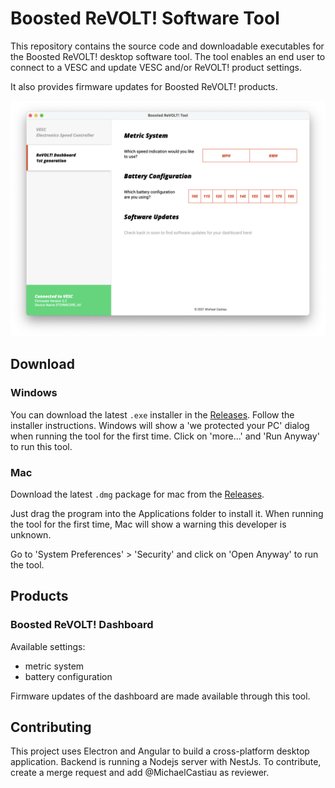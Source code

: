 # Boosted ReVOLT! Software Tool

This repository contains the source code and downloadable executables for the Boosted ReVOLT! desktop software tool. The tool enables an end user to connect to a VESC and update VESC and/or ReVOLT! product settings.

It also provides firmware updates for Boosted ReVOLT! products.

![screenshot](./screenshots/home.png)

## Download
### Windows
You can download the latest `.exe` installer in the [Releases](https://github.com/MichaelCastiau/boosted-revolt-tool/releases). Follow the installer
instructions. Windows will show a 'we protected your PC' dialog when running the tool 
for the first time. Click on 'more...' and 'Run Anyway' to run this tool.

### Mac
Download the latest `.dmg` package for mac from the [Releases](https://github.com/MichaelCastiau/boosted-revolt-tool/releases).

Just drag the program into  the Applications folder to install it.
When running the tool for the first time, Mac will show a warning this developer is unknown.

Go to 'System Preferences' > 'Security' and click on 'Open Anyway' to run the tool.

## Products
### Boosted ReVOLT! Dashboard

Available settings:
- metric system
- battery configuration

Firmware updates of the dashboard are made available through this tool.

## Contributing

This project uses Electron and Angular to build a cross-platform desktop application. Backend is running a Nodejs server with NestJs. To contribute, create a merge request and add @MichaelCastiau as reviewer.
